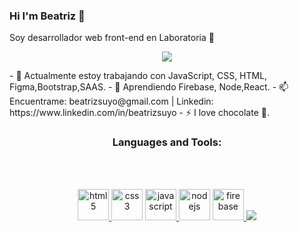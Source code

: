 ### Hi   I'm Beatriz 🌟
Soy desarrollador web front-end en Laboratoria  💛
<p align="center">
  <a href="https://github.com/DenverCoder1/readme-typing-svg"><img src="https://readme-typing-svg.herokuapp.com?lines=Frontend+Dev+💛;Full stack+Dev8en progress)+🤗;&center=true&width=500&height=50"></a>
</p>
- 🔭  Actualmente estoy trabajando con JavaScript, CSS, HTML, Figma,Bootstrap,SAAS.
- 🌱  Aprendiendo Firebase, Node,React.
- 📫  Encuentrame: beatrizsuyo@gmail.com  | Linkedin: https://www.linkedin.com/in/beatrizsuyo
- ⚡  I love chocolate 🍫.
 <br>
<h3 align="center">Languages and Tools:</h3><br><br>
  <div align="center">
  
   <a href="https://www.w3.org/html/" target="_blank"> <img src="https://media.giphy.com/media/XAxylRMCdpbEWUAvr8/giphy.gif" alt="html5" width="50" height="50"/> </a>
  <a href="https://www.w3schools.com/css/" target="_blank"> <img src="https://media.giphy.com/media/fsEaZldNC8A1PJ3mwp/giphy.gif" alt="css3" width="50" height="50"/></a>
  <a href="https://developer.mozilla.org/en-US/docs/Web/JavaScript" target="_blank"> <img src="https://media.giphy.com/media/ln7z2eWriiQAllfVcn/giphy.gif" alt="javascript" width="50" height="50"/> </a>
  <a href="https://nodejs.org" target="_blank"> <img src="https://media.giphy.com/media/kdFc8fubgS31b8DsVu/giphy.gif" alt="nodejs" width="50" height="50"/></a>
  <a href="https://firebase.google.com/" target="_blank"> <img src="https://media.giphy.com/media/Ri2TUcKlaOcaDBxFpY/giphy.gif" alt="firebase" width="50" height="50"/> 
</a>
   <a href="https://reactjs.org/" target="_blank"> <img src="https://img.icons8.com/color/48/000000/react-native.png"/> </a>
     
</div>
<!--
**BeatrizSuyo/BeatrizSuyo** is a ✨ _special_ ✨ repository because its `README.md` (this file) appears on your GitHub profile.

Here are some ideas to get you started:


-->
